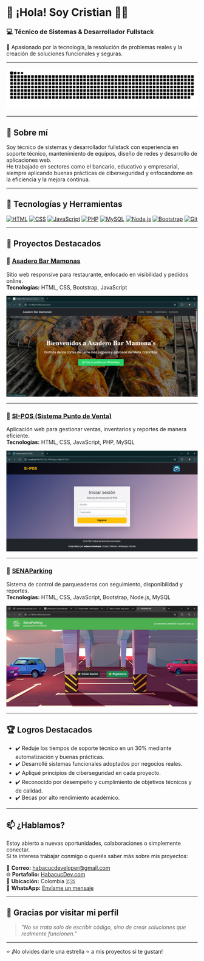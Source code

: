 # 👋 ¡Hola! Soy Cristian 👨‍💻

### 💻 Técnico de Sistemas & Desarrollador Fullstack  
🎯 Apasionado por la tecnología, la resolución de problemas reales y la creación de soluciones funcionales y seguras.

---

<p align="center">
  <img src="https://raw.githubusercontent.com/Platane/snk/output/github-contribution-grid-snake.svg" alt="Snake animation" />
</p>

---

## 🚀 Sobre mí

Soy técnico de sistemas y desarrollador fullstack con experiencia en soporte técnico, mantenimiento de equipos, diseño de redes y desarrollo de aplicaciones web.  
He trabajado en sectores como el bancario, educativo y empresarial, siempre aplicando buenas prácticas de ciberseguridad y enfocándome en la eficiencia y la mejora continua.

---

## 🧰 Tecnologías y Herramientas

[![HTML](https://img.shields.io/badge/HTML5-E34F26?style=for-the-badge&logo=html5&logoColor=white)](https://developer.mozilla.org/es/docs/Web/HTML)
[![CSS](https://img.shields.io/badge/CSS3-1572B6?style=for-the-badge&logo=css3&logoColor=white)](https://developer.mozilla.org/es/docs/Web/CSS)
[![JavaScript](https://img.shields.io/badge/JavaScript-F7DF1E?style=for-the-badge&logo=javascript&logoColor=000)](https://developer.mozilla.org/es/docs/Web/JavaScript)
[![PHP](https://img.shields.io/badge/PHP-777BB4?style=for-the-badge&logo=php&logoColor=white)](https://www.php.net/manual/es/)
[![MySQL](https://img.shields.io/badge/MySQL-4479A1?style=for-the-badge&logo=mysql&logoColor=white)](https://dev.mysql.com/doc/)
[![Node.js](https://img.shields.io/badge/Node.js-339933?style=for-the-badge&logo=node.js&logoColor=white)](https://nodejs.org/es/docs)
[![Bootstrap](https://img.shields.io/badge/Bootstrap-7952B3?style=for-the-badge&logo=bootstrap&logoColor=white)](https://getbootstrap.com/)
[![Git](https://img.shields.io/badge/Git-F05032?style=for-the-badge&logo=git&logoColor=white)](https://git-scm.com/doc)

---

## 📂 Proyectos Destacados

### 🍖 [Asadero Bar Mamonas](https://github.com/tuusuario/asadero-bar-mamonas)  
Sitio web responsive para restaurante, enfocado en visibilidad y pedidos online.  
**Tecnologías:** HTML, CSS, Bootstrap, JavaScript

![Vista previa](./images/Asadero_capture.png) <!-- Reemplaza este link por un gif o screenshot -->

---

### 💼 [SI-POS (Sistema Punto de Venta)](https://github.com/tuusuario/SI-POS)  
Aplicación web para gestionar ventas, inventarios y reportes de manera eficiente.  
**Tecnologías:** HTML, CSS, JavaScript, PHP, MySQL

![Vista previa](./images/SI-POS_capture.png)

---

### 🚗 [SENAParking](https://github.com/tuusuario/SENAParking)  
Sistema de control de parqueaderos con seguimiento, disponibilidad y reportes.  
**Tecnologías:** HTML, CSS, JavaScript, Bootstrap, Node.js, MySQL

![Vista previa](./images/SENAParking_capture.png)

---

## 🏆 Logros Destacados

- ✔️ Reduje los tiempos de soporte técnico en un 30% mediante automatización y buenas prácticas.  
- ✔️ Desarrollé sistemas funcionales adoptados por negocios reales.  
- ✔️ Apliqué principios de ciberseguridad en cada proyecto.  
- ✔️ Reconocido por desempeño y cumplimiento de objetivos técnicos y de calidad.  
- ✔️ Becas por alto rendimiento académico.

---

## 📫 ¿Hablamos?

Estoy abierto a nuevas oportunidades, colaboraciones o simplemente conectar.  
Si te interesa trabajar conmigo o querés saber más sobre mis proyectos:

📧 **Correo:** habacucdeveloper@gmail.com  
🌐 **Portafolio:** [HabacucDev.com](https://github.com/HabacucDev)  
📍 **Ubicación:** Colombia 🇨🇴  
📱 **WhatsApp:** [Envíame un mensaje](https://wa.me/573108727246?text=Hola%20Cristian%2C%20vi%20tu%20perfil%20en%20GitHub%20y%20me%20gustaría%20hablar%20contigo%20sobre%20una%20oportunidad)

---

## 🙌 Gracias por visitar mi perfil

> *"No se trata solo de escribir código, sino de crear soluciones que realmente funcionen."*

---

⭐ ¡No olvides darle una estrella ⭐ a mis proyectos si te gustan!
